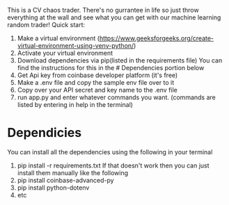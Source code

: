 This is a CV chaos trader. There's no gurrantee in life so just throw everything at the wall and see what you can get with our machine learning random trader!
Quick start:
1. Make a virtual environment (https://www.geeksforgeeks.org/create-virtual-environment-using-venv-python/)
2. Activate your virtual environment
3. Download dependencies via pip(listed in the requirements file) You can find the instructions for this in the # Dependencies portion below
4. Get Api key from coinbase developer platform (it's free)
5. Make a .env file and copy the sample env file over to it
6. Copy over your API secret and key name to the .env file
7. run app.py and enter whatever commands you want. (commands are listed by entering in help in the terminal)

# Dependicies
You can install all the dependencies using the following in your terminal
1. pip install -r requirements.txt
If that doesn't work then you can just install them manually like the following
1. pip install coinbase-advanced-py
2. pip install python-dotenv
3. etc